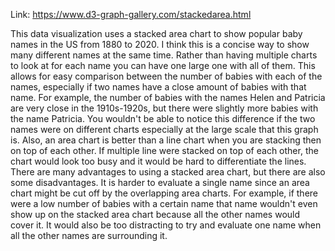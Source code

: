 Link: https://www.d3-graph-gallery.com/stackedarea.html

This data visualization uses a stacked area chart to show popular baby names in the US from 1880 to 2020. I think this is a concise way to show many different names at the same time. Rather than having multiple charts to look at for each name you can have one large one with all of them. This allows for easy comparison between the number of babies with each of the names, especially if two names have a close amount of babies with that name. For example, the number of babies with the names Helen and Patricia are very close in the 1910s-1920s, but there were slightly more babies with the name Patricia. You wouldn't be able to notice this difference if the two names were on different charts especially at the large scale that this graph is. Also, an area chart is better than a line chart when you are stacking then on top of each other. If multiple line were stacked on top of each other, the chart would look too busy and it would be hard to differentiate the lines. There are many advantages to using a stacked area chart, but there are also some disadvantages. It is harder to evaluate a single name since an area chart might be cut off by the overlapping area charts. For example, if there were a low number of babies with a certain name that name wouldn't even show up on the stacked area chart because all the other names would cover it. It would also be too distracting to try and evaluate one name when all the other names are surrounding it.
